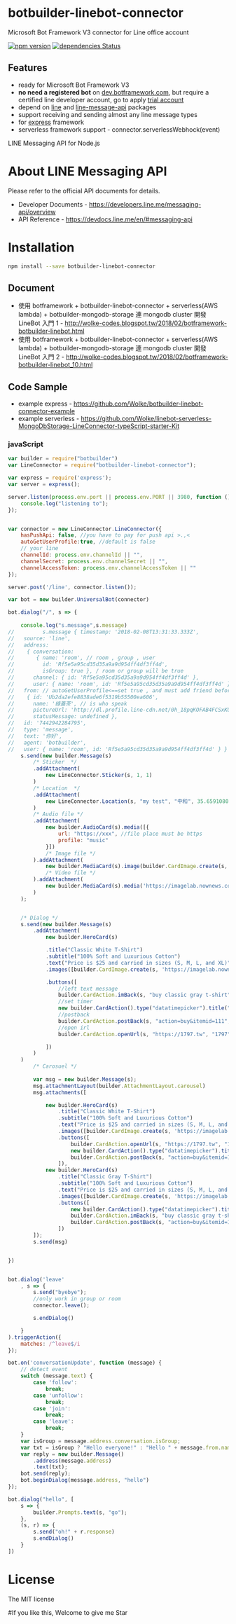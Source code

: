 # botbuilder-linebot-connector
Microsoft Bot Framework V3 connector for Line office account

[![npm version](https://badge.fury.io/js/botbuilder-linebot-connector.svg)](https://badge.fury.io/js/botbuilder-linebot-connector)
[![dependencies Status](https://david-dm.org/Wolke/botbuilder-linebot-connector/status.svg)](https://david-dm.org/Wolke/botbuilder-linebot-connector)


## Features

* ready for Microsoft Bot Framework V3
* **no need a registered bot** on [dev.botframework.com](https://dev.botframework.com/), but require a certified line developer account, go to apply [trial account](https://developers.line.me/en/)
* depend on [line](https://developers.line.me/en/) and [line-message-api](https://developers.line.me/en/services/messaging-api/) packages
* support receiving and sending almost any line message types
* for [express](http://expressjs.com/) framework
* serverless framework support - connector.serverlessWebhock(event)

LINE Messaging API for Node.js

# About LINE Messaging API

Please refer to the official API documents for details.
- Developer Documents - https://developers.line.me/messaging-api/overview
- API Reference - https://devdocs.line.me/en/#messaging-api

# Installation

```bash
npm install --save botbuilder-linebot-connector
```
## Document
- 使用 botframework + botbuilder-linebot-connector + serverless(AWS lambda) + botbuilder-mongodb-storage 連 mongodb cluster 開發 LineBot 入門 1 - http://wolke-codes.blogspot.tw/2018/02/botframework-botbuilder-linebot.html
- 使用 botframework + botbuilder-linebot-connector + serverless(AWS lambda) + botbuilder-mongodb-storage 連 mongodb cluster 開發 LineBot 入門 2 - 
http://wolke-codes.blogspot.tw/2018/02/botframework-botbuilder-linebot_10.html

## Code Sample
- example express - https://github.com/Wolke/botbuilder-linebot-connector-example
- example serverless - https://github.com/Wolke/linebot-serverless-MongoDbStorage-LineConnector-typeScript-starter-Kit

### javaScript

```js
var builder = require("botbuilder")
var LineConnector = require("botbuilder-linebot-connector");

var express = require('express');
var server = express();

server.listen(process.env.port || process.env.PORT || 3980, function () {
    console.log("listening to");
});


var connector = new LineConnector.LineConnector({
    hasPushApi: false, //you have to pay for push api >.,<
    autoGetUserProfile:true, //default is false
    // your line
    channelId: process.env.channelId || "",
    channelSecret: process.env.channelSecret || "",
    channelAccessToken: process.env.channelAccessToken || ""
});

server.post('/line', connector.listen());

var bot = new builder.UniversalBot(connector)

bot.dialog("/", s => {
    
    console.log("s.message",s.message)
//         s.message { timestamp: '2018-02-08T13:31:33.333Z',
//   source: 'line',
//   address: 
//    { conversation:
//       { name: 'room', // room , group , user
//         id: 'Rf5e5a95cd35d35a9a9d954ff4df3ff4d',
//         isGroup: true }, / room or group will be true
//      channel: { id: 'Rf5e5a95cd35d35a9a9d954ff4df3ff4d' },
//      user: { name: 'room', id: 'Rf5e5a95cd35d35a9a9d954ff4df3ff4d' } },
//   from: // autoGetUserProfile<==set true , and must add friend before, or get undefined 
//    { id: 'Ub2da2efe8838ade6f5319b55500ea606', 
//      name: '綠蓋茶', // is who speak 
//      pictureUrl: 'http://dl.profile.line-cdn.net/0h_18pqKOFAB4FCSxKUJx_STlMDnNyJwZWfWxLenIPCSsgMUdIPmdHeHBeWCYtOkZBaz0afXMLXid4',
//      statusMessage: undefined },
//   id: '7442942284795',
//   type: 'message',
//   text: '你好',
//   agent: 'botbuilder',
//   user: { name: 'room', id: 'Rf5e5a95cd35d35a9a9d954ff4df3ff4d' } }
    s.send(new builder.Message(s)
        /* Sticker  */
        .addAttachment(
            new LineConnector.Sticker(s, 1, 1)
        )
        /* Location  */
        .addAttachment(
            new LineConnector.Location(s, "my test", "中和", 35.65910807942215, 139.70372892916203)
        )
        /* Audio file */
        .addAttachment(
            new builder.AudioCard(s).media([{
                url: "https://xxx", //file place must be https
                profile: "music"
            }])
            /* Image file */
        ).addAttachment(
            new builder.MediaCard(s).image(builder.CardImage.create(s, 'https://imagelab.nownews.com/?w=1080&q=85&src=http://s.nownews.com/5d/6b/5d6b74b674e643f522ed68ef83053a1f.JPG'))
            /* Video file */
        ).addAttachment(
            new builder.MediaCard(s).media('https://imagelab.nownews.com/?w=1080&q=85&src=http://s.nownews.com/5d/6b/5d6b74b674e643f522ed68ef83053a1f.JPG').image(builder.CardImage.create(s, 'https://imagelab.nownews.com/?w=1080&q=85&src=http://s.nownews.com/5d/6b/5d6b74b674e643f522ed68ef83053a1f.JPG'))
        )
    );


    /* Dialog */
    s.send(new builder.Message(s)
        .addAttachment(
            new builder.HeroCard(s)

            .title("Classic White T-Shirt")
            .subtitle("100% Soft and Luxurious Cotton")
            .text("Price is $25 and carried in sizes (S, M, L, and XL)")
            .images([builder.CardImage.create(s, 'https://imagelab.nownews.com/?w=1080&q=85&src=http://s.nownews.com/11/b9/11b93df1ec7012f4d772c8bb0ac74e10.png')])

            .buttons([
                //left text message
                builder.CardAction.imBack(s, "buy classic gray t-shirt", "Buy"),
                //set timer
                new builder.CardAction().type("datatimepicker").title("time"),
                //postback
                builder.CardAction.postBack(s, "action=buy&itemid=111", "send data"),
                //open irl
                builder.CardAction.openUrl(s, "https://1797.tw", "1797")

            ])
        )
    )
        /* Carosuel */
          
        var msg = new builder.Message(s);
        msg.attachmentLayout(builder.AttachmentLayout.carousel)
        msg.attachments([

            new builder.HeroCard(s)
                .title("Classic White T-Shirt")
                .subtitle("100% Soft and Luxurious Cotton")
                .text("Price is $25 and carried in sizes (S, M, L, and XL)")
                .images([builder.CardImage.create(s, 'https://imagelab.nownews.com/?w=1080&q=85&src=http://s.nownews.com/11/b9/11b93df1ec7012f4d772c8bb0ac74e10.png')])
                .buttons([
                    builder.CardAction.openUrl(s, "https://1797.tw", "1797"),
                    new builder.CardAction().type("datatimepicker").title("time"),
                    builder.CardAction.postBack(s, "action=buy&itemid=111", "send data"),
                ]),
            new builder.HeroCard(s)
                .title("Classic Gray T-Shirt")
                .subtitle("100% Soft and Luxurious Cotton")
                .text("Price is $25 and carried in sizes (S, M, L, and XL)")
                .images([builder.CardImage.create(s, 'https://imagelab.nownews.com/?w=1080&q=85&src=http://s.nownews.com/5d/6b/5d6b74b674e643f522ed68ef83053a1f.JPG')])
                .buttons([
                    new builder.CardAction().type("datatimepicker").title("time"),
                    builder.CardAction.imBack(s, "buy classic gray t-shirt", "Buy"),
                    builder.CardAction.postBack(s, "action=buy&itemid=111", "send data"),
                ])
        ]);
        s.send(msg)


})


bot.dialog('leave'
    , s => {
        s.send("byebye");
        //only work in group or room
        connector.leave();

        s.endDialog()

    }
).triggerAction({
    matches: /^leave$/i
});

bot.on('conversationUpdate', function (message) {
    // detect event
    switch (message.text) {
        case 'follow':
            break;
        case 'unfollow':
            break;
        case 'join':
            break;
        case 'leave':
            break;
    }
    var isGroup = message.address.conversation.isGroup;
    var txt = isGroup ? "Hello everyone!" : "Hello " + message.from.name;
    var reply = new builder.Message()
        .address(message.address)
        .text(txt);
    bot.send(reply);
    bot.beginDialog(message.address, "hello")
});

bot.dialog("hello", [
    s => {
        builder.Prompts.text(s, "go");
    },
    (s, r) => {
        s.send("oh!" + r.response)
        s.endDialog()
    }
])

```
# License

The MIT license

[express-url]: http://expressjs.com
[webhook-event-url]: https://devdocs.line.me/en/#webhook-event-object
[send-message-url]: https://devdocs.line.me/en/#send-message-object

[npm-url]: https://www.npmjs.com/package/botbuilder-linebot-connector

#If you like this, Welcome to give me Star